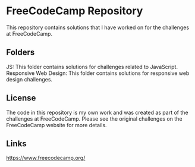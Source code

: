 # FreeCodeCamp Repository

This repository contains solutions that I have worked on for the challenges at FreeCodeCamp.

## Folders

JS: This folder contains solutions for challenges related to JavaScript.
Responsive Web Design: This folder contains solutions for responsive web design challenges.

## License
The code in this repository is my own work and was created as part of the challenges at FreeCodeCamp. Please see the original challenges on the FreeCodeCamp website for more details.

## Links
https://www.freecodecamp.org/
